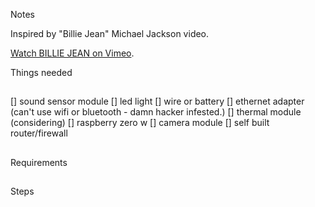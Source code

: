 Notes

Inspired by "Billie Jean" Michael Jackson video.

 <a href="https://player.vimeo.com/video/344918190"> Watch BILLIE JEAN on Vimeo</a>.</p>
 
Things needed
##
[] sound sensor module
[] led light
[] wire or battery
[] ethernet adapter (can't use wifi or bluetooth - damn hacker infested.)
[] thermal module (considering)
[] raspberry zero w 
[] camera module
[] self built router/firewall

##
Requirements
##
Steps
